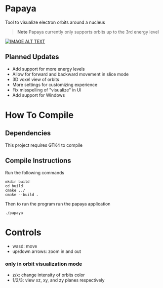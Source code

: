 # Papaya
Tool to visualize electron orbits around a nucleus
> **Note**
> Papaya currently only supports orbits up to the 3rd energy level

[![IMAGE ALT TEXT](http://img.youtube.com/vi/cPvuuZxEDfY/1.jpg)](http://www.youtube.com/watch?v=cPvuuZxEDfY "Papaya electron orbital viewer release ")

## Planned Updates
- Add support for more energy levels
- Allow for forward and backward movement in slice mode
- 3D voxel view of orbits
- More settings for customizing experience
- Fix misspelling of "visualize" in UI
- Add support for Windows

# How To Compile
## Dependencies
This project requires GTK4 to compile

## Compile Instructions
Run the following commands
```
mkdir build
cd build
cmake ../
cmake --build .
```
Then to run the program
run the papaya application
```
./papaya
```

# Controls
- wasd: move
- up/down arrows: zoom in and out
### only in orbit visualization mode
- z/x: change intensity of orbits color
- 1/2/3: view xz, xy, and zy planes respectively 
